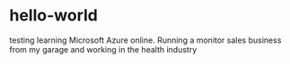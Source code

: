 # hello-world
testing
learning Microsoft Azure online. Running a monitor sales business from my garage and working in the health industry
